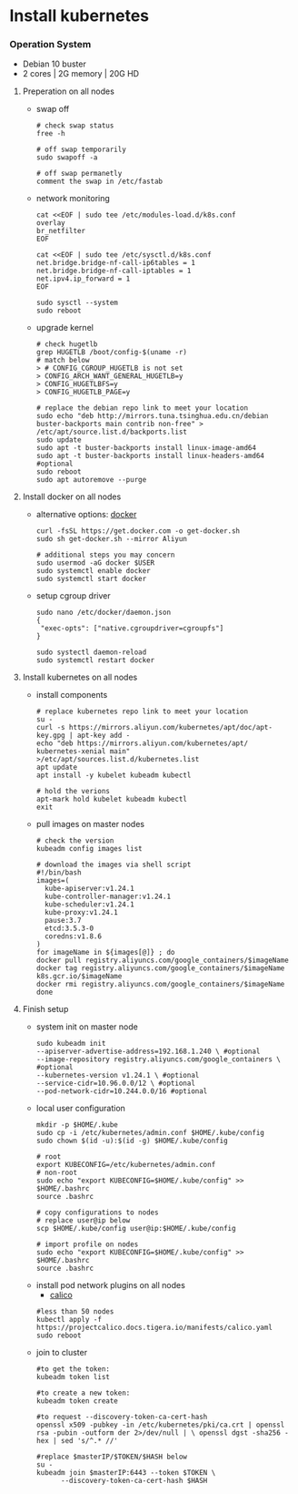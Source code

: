 # Install kubernetes
### Operation System
- Debian 10 buster
- 2 cores | 2G memory | 20G HD

1. Preperation on all nodes
   - swap off
     ```
     # check swap status
     free -h

     # off swap temporarily
     sudo swapoff -a

     # off swap permanetly 
     comment the swap in /etc/fastab
     ```
   - network monitoring
     ```
     cat <<EOF | sudo tee /etc/modules-load.d/k8s.conf
     overlay
     br_netfilter
     EOF

     cat <<EOF | sudo tee /etc/sysctl.d/k8s.conf
     net.bridge.bridge-nf-call-ip6tables = 1
     net.bridge.bridge-nf-call-iptables = 1
     net.ipv4.ip_forward = 1
     EOF
     ```
     ```
     sudo sysctl --system
     sudo reboot
     ```
   - upgrade kernel
     ```
     # check hugetlb
     grep HUGETLB /boot/config-$(uname -r)
     # match below
     > # CONFIG_CGROUP_HUGETLB is not set
     > CONFIG_ARCH_WANT_GENERAL_HUGETLB=y
     > CONFIG_HUGETLBFS=y
     > CONFIG_HUGETLB_PAGE=y
     ```
     ```
     # replace the debian repo link to meet your location
     sudo echo "deb http://mirrors.tuna.tsinghua.edu.cn/debian buster-backports main contrib non-free" > /etc/apt/source.list.d/backports.list
     sudo update
     sudo apt -t buster-backports install linux-image-amd64
     sudo apt -t buster-backports install linux-headers-amd64 #optional
     sudo reboot
     sudo apt autoremove --purge
     ```

2. Install docker on all nodes
   - alternative options: [docker](https://docs.docker.com/engine/install/)
     ```
     curl -fsSL https://get.docker.com -o get-docker.sh
     sudo sh get-docker.sh --mirror Aliyun
     ```
     ```
     # additional steps you may concern
     sudo usermod -aG docker $USER
     sudo systemctl enable docker
     sudo systemctl start docker
     ```
   - setup cgroup driver
     ```
     sudo nano /etc/docker/daemon.json
     {
      "exec-opts": ["native.cgroupdriver=cgroupfs"]
     }

     sudo systectl daemon-reload
     sudo systemctl restart docker
     ```

3. Install kubernetes on all nodes
   - install components 
     ```
     # replace kubernetes repo link to meet your location
     su -
     curl -s https://mirrors.aliyun.com/kubernetes/apt/doc/apt-key.gpg | apt-key add -
     echo "deb https://mirrors.aliyun.com/kubernetes/apt/ kubernetes-xenial main" >/etc/apt/sources.list.d/kubernetes.list
     apt update
     apt install -y kubelet kubeadm kubectl

     # hold the verions
     apt-mark hold kubelet kubeadm kubectl
     exit
     ```
   - pull images on master nodes
     ```
     # check the version
     kubeadm config images list
     ```
     ```
     # download the images via shell script
     #!/bin/bash
     images=(
       kube-apiserver:v1.24.1
       kube-controller-manager:v1.24.1
       kube-scheduler:v1.24.1
       kube-proxy:v1.24.1
       pause:3.7
       etcd:3.5.3-0
       coredns:v1.8.6
     )
     for imageName in ${images[@]} ; do
     docker pull registry.aliyuncs.com/google_containers/$imageName
     docker tag registry.aliyuncs.com/google_containers/$imageName k8s.gcr.io/$imageName
     docker rmi registry.aliyuncs.com/google_containers/$imageName
     done
     ```

4. Finish setup
   - system init on master node
     ```
     sudo kubeadm init
     --apiserver-advertise-address=192.168.1.240 \ #optional
     --image-repository registry.aliyuncs.com/google_containers \ #optional
     --kubernetes-version v1.24.1 \ #optional
     --service-cidr=10.96.0.0/12 \ #optional
     --pod-network-cidr=10.244.0.0/16 #optional
     ```  
   - local user configuration
     ```
     mkdir -p $HOME/.kube
     sudo cp -i /etc/kubernetes/admin.conf $HOME/.kube/config
     sudo chown $(id -u):$(id -g) $HOME/.kube/config

     # root
     export KUBECONFIG=/etc/kubernetes/admin.conf
     # non-root
     sudo echo "export KUBECONFIG=$HOME/.kube/config" >> $HOME/.bashrc
     source .bashrc

     # copy configurations to nodes
     # replace user@ip below
     scp $HOME/.kube/config user@ip:$HOME/.kube/config

     # import profile on nodes
     sudo echo "export KUBECONFIG=$HOME/.kube/config" >> $HOME/.bashrc
     source .bashrc
     ```
   - install pod network plugins on all nodes
     - [calico](https://projectcalico.docs.tigera.io/getting-started/kubernetes/self-managed-onprem/onpremises)
     ```
     #less than 50 nodes
     kubectl apply -f https://projectcalico.docs.tigera.io/manifests/calico.yaml
     sudo reboot
     ```
   - join to cluster
     ```
     #to get the token: 
     kubeadm token list

     #to create a new token: 
     kubeadm token create
     
     #to request --discovery-token-ca-cert-hash
     openssl x509 -pubkey -in /etc/kubernetes/pki/ca.crt | openssl rsa -pubin -outform der 2>/dev/null | \ openssl dgst -sha256 -hex | sed 's/^.* //'

     #replace $masterIP/$TOKEN/$HASH below
     su -
     kubeadm join $masterIP:6443 --token $TOKEN \
           --discovery-token-ca-cert-hash $HASH
     ```